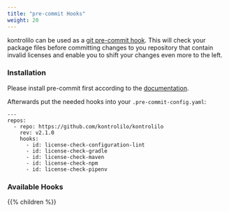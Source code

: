 ```yaml
---
title: "pre-commit Hooks"
weight: 20
---
```


kontrolilo can be used as a [git pre-commit hook](https://pre-commit.com). This will check your package files before committing changes to you repository that contain invalid licenses and enable you to shift your changes even more to the left.

### Installation
Please install pre-commit first according to the [documentation](https://pre-commit.com/#install).

Afterwards put the needed hooks into your `.pre-commit-config.yaml`:

```
---
repos:
  - repo: https://github.com/kontrolilo/kontrolilo
    rev: v2.1.0
    hooks:
      - id: license-check-configuration-lint
      - id: license-check-gradle
      - id: license-check-maven
      - id: license-check-npm
      - id: license-check-pipenv
```

### Available Hooks

{{% children  %}}
